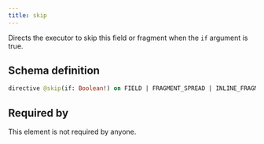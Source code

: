 ```yaml
---
title: skip
---
```


Directs the executor to skip this field or fragment when the `if` argument is true.

## Schema definition
```graphql
directive @skip(if: Boolean!) on FIELD | FRAGMENT_SPREAD | INLINE_FRAGMENT
```

## Required by
This element is not required by anyone.
